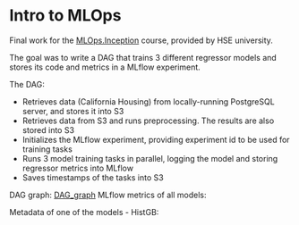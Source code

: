 # Intro to MLOps

Final work for the [MLOps.Inception](https://stepik.org/course/181476/syllabus) course, provided by HSE university.

The goal was to write a DAG that trains 3 different regressor models and stores its code and metrics in a MLflow experiment.

The DAG:
* Retrieves data (California Housing) from locally-running PostgreSQL server, and stores it into S3
* Retrieves data from S3 and runs preprocessing. The results are also stored into S3
* Initializes the MLflow experiment, providing experiment id to be used for training tasks
* Runs 3 model training tasks in parallel, logging the model and storing regressor metrics into MLflow
* Saves timestamps of the tasks into S3 

DAG graph:
[DAG_graph](assets/DAG_graph.png)
MLflow metrics of all models:

Metadata of one of the models - HistGB:
